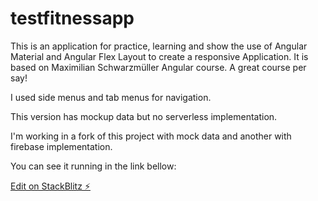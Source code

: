 # testfitnessapp
This is an application for practice, learning and show the use of Angular Material and Angular Flex Layout to create a responsive Application. It is based on Maximilian Schwarzmüller Angular course.  A great course per say!

I used side menus and tab menus for navigation.

This version has mockup data but no serverless implementation.

I'm working in a fork of this project with mock data and another with firebase implementation.

You can see it running in the link bellow:

[Edit on StackBlitz ⚡️](https://stackblitz.com/edit/testfitnessapp)